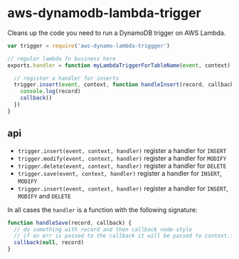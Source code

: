 # aws-dynamodb-lambda-trigger

Cleans up the code you need to run a DynamoDB trigger on AWS Lambda. 

```javascript
var trigger = require('aws-dynamo-lambda-triggger')

// regular lambda fn business here
exports.handler = function myLambdaTriggerForTableName(event, context) {

  // register a handler for inserts
  trigger.insert(event, context, function handleInsert(record, callback) {
    console.log(record)
    callback()
  })
}
```

## api

- `trigger.insert(event, context, handler)` register a handler for `INSERT`
- `trigger.modify(event, context, handler)` register a handler for `MODIFY`
- `trigger.delete(event, context, handler)` register a handler for `DELETE`
- `trigger.save(event, context, handler)` register a handler for `INSERT`, `MODIFY`
- `trigger.insert(event, context, handler)` register a handler for `INSERT`, `MODIFY` and `DELETE`

In all cases the `handler` is a function with the following signature:

```javascript
function handleSave(record, callback) {
  // do something with record and then callback node-style
  // if an err is passed to the callback it will be passed to context.fail
  callback(null, record)
}
```
